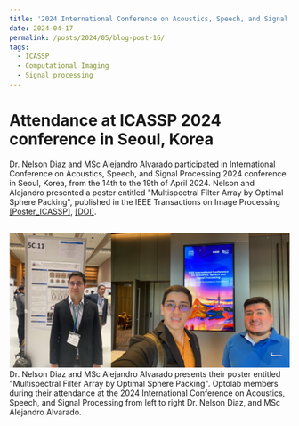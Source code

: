 ```yaml
---
title: '2024 International Conference on Acoustics, Speech, and Signal Processing'
date: 2024-04-17
permalink: /posts/2024/05/blog-post-16/
tags:
  - ICASSP
  - Computational Imaging
  - Signal processing
---
```


Attendance at ICASSP 2024 conference in Seoul, Korea
======

Dr. Nelson Diaz and MSc Alejandro Alvarado participated in International Conference on Acoustics, Speech, and Signal Processing 2024 conference in Seoul, Korea, from the 14th to the 19th of April 2024. Nelson and Alejandro presented a poster entitled "Multispectral Filter Array by Optimal Sphere Packing", published in the IEEE Transactions on Image Processing [[Poster_ICASSP]](https://nelson-diaz.com/files/Poster_ICASSP_2024.pdf), [[DOI]](https://ieeexplore.ieee.org/document/10163979).

<br/><img src='/images/icassp2024.png'>
Dr. Nelson Diaz and MSc Alejandro Alvarado presents their poster entitled "Multispectral Filter Array by Optimal Sphere Packing". Optolab members during their attendance at the 2024 International Conference on Acoustics, Speech, and Signal Processing from left to right Dr. Nelson Diaz, and MSc Alejandro Alvarado.
